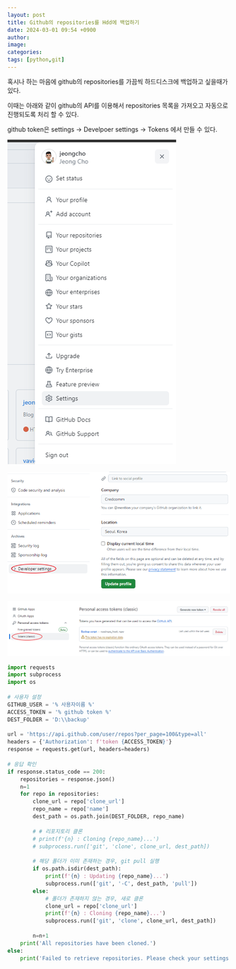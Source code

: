 ```yaml
---
layout: post
title: Github의 repositories를 Hdd에 백업하기
date: 2024-03-01 09:54 +0900
author: 
image:
categories:
tags: [python,git]
---
```


혹시나 하는 마음에 github의 repositories를 가끔씩 하드디스크에 백업하고 싶을때가 있다.

이때는 아래와 같이 github의 API를 이용해서 repositories 목록을 가져오고 자동으로 진행되도록 처리 할 수 있다.

github token은 settings -> Develpoer settings -> Tokens 에서 만들 수 있다.

![image](assets/img/2024-03-01_09_59_08.png)

![image](assets/img/2024-03-01_09_59_25.png)

![image](assets/img/2024-03-01_09_59_38.png)

```python
import requests
import subprocess
import os

# 사용자 설정
GITHUB_USER = '% 사용자이름 %'
ACCESS_TOKEN = '% github token %'
DEST_FOLDER = 'D:\\backup'

url = 'https://api.github.com/user/repos?per_page=100&type=all'
headers = {'Authorization': f'token {ACCESS_TOKEN}'}
response = requests.get(url, headers=headers)

# 응답 확인
if response.status_code == 200:
    repositories = response.json()
    n=1
    for repo in repositories:
        clone_url = repo['clone_url']
        repo_name = repo['name']
        dest_path = os.path.join(DEST_FOLDER, repo_name)

        # # 리포지토리 클론
        # print(f'{n} : Cloning {repo_name}...')
        # subprocess.run(['git', 'clone', clone_url, dest_path])

        # 해당 폴더가 이미 존재하는 경우, git pull 실행
        if os.path.isdir(dest_path):
            print(f'{n} : Updating {repo_name}...')
            subprocess.run(['git', '-C', dest_path, 'pull'])
        else:
            # 폴더가 존재하지 않는 경우, 새로 클론
            clone_url = repo['clone_url']
            print(f'{n} : Cloning {repo_name}...')
            subprocess.run(['git', 'clone', clone_url, dest_path])

        n=n+1
    print('All repositories have been cloned.')
else:
    print('Failed to retrieve repositories. Please check your settings.')
```
